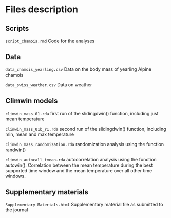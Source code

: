 # Files description


## Scripts

`script_chamois.rmd` Code for the analyses


## Data
`data_chamois_yearling.csv` Data on the body mass of yearling Alpine chamois

`data_swiss_weather.csv` Data on weather


## Climwin models

`climwin_mass_01.rda` first run of the slidingdwin() function, including just mean temperature

`climwin_mass_01b_r1.rda` second run of the slidingdwin() function, including min, mean and max temperature

`climwin_mass_randomization.rda` randomization analysis using the function randwin()


`climwin_autocall_tmean.rda` autocorrelation analysis using the function autowin(). Correlation between the mean temperature during the best supported time window and the mean temperature over all other time windows.



## Supplementary materials

`Supplementary Materials.html` Supplementary material file as submitted to the journal
